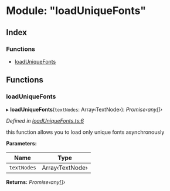 
# Module: "loadUniqueFonts"

## Index

### Functions

* [loadUniqueFonts](_loaduniquefonts_.md#loaduniquefonts)

## Functions

###  loadUniqueFonts

▸ **loadUniqueFonts**(`textNodes`: Array‹TextNode›): *Promise‹any[]›*

*Defined in [loadUniqueFonts.ts:6](https://github.com/figma-plugin-helper-functions/figma-plugin-helpers/blob/5674636/src/helpers/loadUniqueFonts.ts#L6)*

this function allows you to load only unique fonts asynchronously

**Parameters:**

Name | Type |
------ | ------ |
`textNodes` | Array‹TextNode› |

**Returns:** *Promise‹any[]›*
